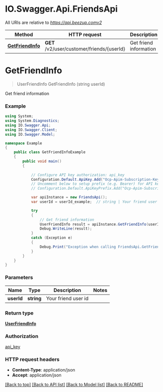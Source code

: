 # IO.Swagger.Api.FriendsApi

All URIs are relative to *https://api.beezup.comv2*

Method | HTTP request | Description
------------- | ------------- | -------------
[**GetFriendInfo**](FriendsApi.md#getfriendinfo) | **GET** /v2/user/customer/friends/{userId} | Get friend information


<a name="getfriendinfo"></a>
# **GetFriendInfo**
> UserFriendInfo GetFriendInfo (string userId)

Get friend information

### Example
```csharp
using System;
using System.Diagnostics;
using IO.Swagger.Api;
using IO.Swagger.Client;
using IO.Swagger.Model;

namespace Example
{
    public class GetFriendInfoExample
    {
        public void main()
        {
            
            // Configure API key authorization: api_key
            Configuration.Default.ApiKey.Add("Ocp-Apim-Subscription-Key", "YOUR_API_KEY");
            // Uncomment below to setup prefix (e.g. Bearer) for API key, if needed
            // Configuration.Default.ApiKeyPrefix.Add("Ocp-Apim-Subscription-Key", "Bearer");

            var apiInstance = new FriendsApi();
            var userId = userId_example;  // string | Your friend user id

            try
            {
                // Get friend information
                UserFriendInfo result = apiInstance.GetFriendInfo(userId);
                Debug.WriteLine(result);
            }
            catch (Exception e)
            {
                Debug.Print("Exception when calling FriendsApi.GetFriendInfo: " + e.Message );
            }
        }
    }
}
```

### Parameters

Name | Type | Description  | Notes
------------- | ------------- | ------------- | -------------
 **userId** | **string**| Your friend user id | 

### Return type

[**UserFriendInfo**](UserFriendInfo.md)

### Authorization

[api_key](../README.md#api_key)

### HTTP request headers

 - **Content-Type**: application/json
 - **Accept**: application/json

[[Back to top]](#) [[Back to API list]](../README.md#documentation-for-api-endpoints) [[Back to Model list]](../README.md#documentation-for-models) [[Back to README]](../README.md)

